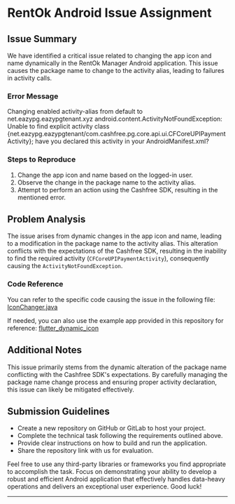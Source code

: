 # RentOk Android Issue Assignment

## Issue Summary

We have identified a critical issue related to changing the app icon and name dynamically in the RentOk Manager Android application. This issue causes the package name to change to the activity alias, leading to failures in activity calls.

### Error Message

Changing enabled activity-alias from default to net.eazypg.eazypgtenant.xyz
android.content.ActivityNotFoundException: Unable to find explicit activity class {net.eazypg.eazypgtenant/com.cashfree.pg.core.api.ui.CFCoreUPIPaymentActivity}; have you declared this activity in your AndroidManifest.xml?

### Steps to Reproduce

1. Change the app icon and name based on the logged-in user.
2. Observe the change in the package name to the activity alias.
3. Attempt to perform an action using the Cashfree SDK, resulting in the mentioned error.

## Problem Analysis

The issue arises from dynamic changes in the app icon and name, leading to a modification in the package name to the activity alias. This alteration conflicts with the expectations of the Cashfree SDK, resulting in the inability to find the required activity (`CFCoreUPIPaymentActivity`), consequently causing the `ActivityNotFoundException`.

### Code Reference

You can refer to the specific code causing the issue in the following file:
[IconChanger.java](https://github.com/eazyapp-tech/flutter_dynamic_icon/blob/98c993638fd8bb1a111a0adaad0dfc7d6767de0e/android/src/main/java/io/github/tastelessjolt/flutterdynamicicon/IconChanger.java#L63)

If needed, you can also use the example app provided in this repository for reference: [flutter_dynamic_icon](https://github.com/eazyapp-tech/flutter_dynamic_icon)

## Additional Notes

This issue primarily stems from the dynamic alteration of the package name conflicting with the Cashfree SDK's expectations. By carefully managing the package name change process and ensuring proper activity declaration, this issue can likely be mitigated effectively.

## Submission Guidelines

- Create a new repository on GitHub or GitLab to host your project.
- Complete the technical task following the requirements outlined above.
- Provide clear instructions on how to build and run the application.
- Share the repository link with us for evaluation.

Feel free to use any third-party libraries or frameworks you find appropriate to accomplish the task. Focus on demonstrating your ability to develop a robust and efficient Android application that effectively handles data-heavy operations and delivers an exceptional user experience. Good luck!

---

